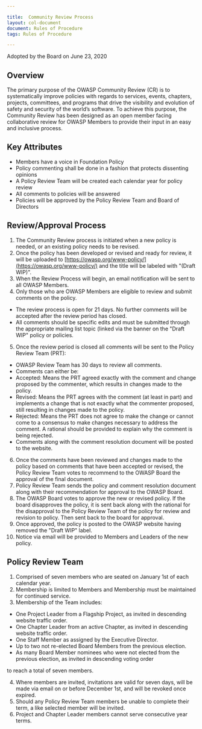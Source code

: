 ```yaml
---

title:  Community Review Process
layout: col-document
document: Rules of Procedure
tags: Rules of Procedure

---
```

Adopted by the Board on June 23, 2020

## Overview

The primary purpose of the OWASP Community Review (CR) is to systematically improve policies with regards to services, events, chapters, projects, committees, and programs that drive the visibility and evolution of safety and security of the world’s software. To achieve this purpose, the Community Review has been designed as an open member facing collaborative review for OWASP Members to provide their input in an easy and inclusive process.

## Key Attributes

- Members have a voice in Foundation Policy
- Policy commenting shall be done in a fashion that protects dissenting opinions
- A Policy Review Team will be created each calendar year for policy review
- All comments to policies will be answered
- Policies will be approved by the Policy Review Team and Board of Directors

## Review/Approval Process

1. The Community Review process is initiated when a new policy is needed, or an existing policy needs to be revised.
2. Once the policy has been developed or revised and ready for review, it will be uploaded to [https://owasp.org/www-policy/](https://owasp.org/www-policy/) and the title will be labeled with "(Draft WIP)".
3. When the Review Process will begin, an email notification will be sent to all OWASP Members.
4. Only those who are OWASP Members are eligible to review and submit comments on the policy.

- The review process is open for 21 days. No further comments will be accepted after the review period has closed.
- All comments should be specific edits and must be submitted through the appropriate mailing list topic (linked via the banner on the "Draft WIP" policy or policies.

5. Once the review period is closed all comments will be sent to the Policy Review Team (PRT):

- OWASP Review Team has 30 days to review all comments.
- Comments can either be:
- Accepted: Means the PRT agreed exactly with the comment and change proposed by the commenter, which results in changes made to the policy.
- Revised: Means the PRT agrees with the comment (at least in part) and implements a change that is not exactly what the commenter proposed, still resulting in changes made to the policy.
- Rejected: Means the PRT does not agree to make the change or cannot come to a consensus to make changes necessary to address the comment. A rational should be provided to explain why the comment is being rejected.
- Comments along with the comment resolution document will be posted to the website.


6. Once the comments have been reviewed and changes made to the policy based on comments that have been accepted or revised, the Policy Review Team votes to recommend to the OWASP Board the approval of the final document.
7. Policy Review Team sends the policy and comment resolution document along with their recommendation for approval to the OWASP Board.
8. The OWASP Board votes to approve the new or revised policy. If the board disapproves the policy, it is sent back along with the rational for the disapproval to the Policy Review Team of the policy for review and revision to policy. Then sent back to the board for approval.
9. Once approved, the policy is posted to the OWASP website having removed the "Draft WIP" label.
10. Notice via email will be provided to Members and Leaders of the new policy.

## Policy Review Team

1. Comprised of seven members who are seated on January 1st of each calendar year.
2. Membership is limited to Members and Membership must be maintained for continued service.
3. Membership of the Team includes:

- One Project Leader from a Flagship Project, as invited in descending website traffic order.
- One Chapter Leader from an active Chapter, as invited in descending website traffic order.
- One Staff Member as assigned by the Executive Director.
- Up to two not re-elected Board Members from the previous election.
- As many Board Member nominees who were not elected from the previous election, as invited in descending voting order

to reach a total of seven members.

4. Where members are invited, invitations are valid for seven days, will be made via email on or before December 1st, and will be revoked once expired.
5. Should any Policy Review Team members be unable to complete their term, a like selected member will be invited.
6. Project and Chapter Leader members cannot serve consecutive year terms.
